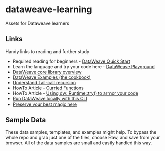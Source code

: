 # dataweave-learning
Assets for Dataweave learners

## Links

Handy links to reading and further study

- Required reading for beginners - [DataWeave Quick Start](https://docs.mulesoft.com/mule-runtime/4.3/dataweave-quickstart)
- Learn the language and try your code here - [DataWeave Playground](https://dataweave.mulesoft.com/learn/)
- [DataWeave core library overview](https://docs.mulesoft.com/dataweave/latest/dw-core)
- [DataWeave Examples (the cookbook)](https://docs.mulesoft.com/dataweave/2.4/dataweave-cookbook)
- [Understand Tail-call recursion](https://stackoverflow.com/questions/33923/what-is-tail-recursion)
- HowTo Article - [Curried Functions](https://blogs.mulesoft.com/dev-guides/how-to-tutorials/write-curried-functions-in-dataweave/)
- HowTo Article - [Using dw::Runtime::try() to armor your code](https://blogs.mulesoft.com/dev-guides/how-to-tutorials/guarding-collections-dataweave-try-function-2/)
- [Run DataWeave locally with this CLI](https://github.com/mulesoft-labs/data-weave-native)
- [Preserve your best magic here](https://github.com/mulesoft-labs/data-weave-grimoire)


## Sample Data

These data samples, templates, and examples might help.
To bypass the whole repo and grab just one of the files, choose Raw, and save from your browser. All of the data samples are small and easily handled this way.
